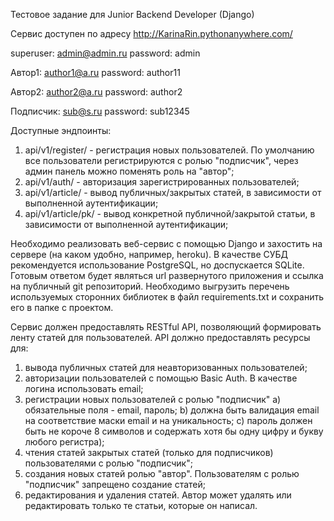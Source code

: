 Тестовое задание для Junior Backend Developer (Django)

Сервис доступен по адресу http://KarinaRin.pythonanywhere.com/

superuser: admin@admin.ru password: admin

Автор1: author1@a.ru password: author11

Автор2: author2@a.ru password: author2

Подписчик: sub@s.ru password: sub12345

Доступные эндпоинты:
1. api/v1/register/ - регистрация новых пользователей. По умолчанию все пользователи регистрируются с ролью "подписчик", через админ панель можно поменять роль на "автор";
2. api/v1/auth/ - авторизация зарегистрированных пользователей;
3. api/v1/article/ - вывод публичных/закрытых статей, в зависимости от выполненной аутентификации;
4. api/v1/article/pk/ - вывод конкретной публичной/закрытой статьи, в зависимости от выполненной аутентификации;


Необходимо реализовать веб-сервис с помощью Django и захостить на сервере (на каком удобно, например, heroku). В качестве СУБД рекомендуется использование PostgreSQL, но доспускается SQLite. Готовым ответом будет являться url развернутого приложения и ссылка на публичный git репозиторий. Необходимо выгрузить перечень используемых сторонних библиотек в файл requirements.txt и сохранить его в папке с проектом.

Сервис должен предоставлять RESTful API, позволяющий формировать ленту статей для пользователей. API должно предоставлять ресурсы для:

1. вывода публичных статей для неавторизованных пользователей;
2. авторизации пользователей с помощью Basic Auth. В качестве логина использовать email;
3. регистрации новых пользователей с ролью "подписчик"
a) обязательные поля - email, пароль;
b) должна быть валидация email на соответствие маски email и на уникальность;
c) пароль должен быть не короче 8 символов и содержать хотя бы одну цифру и букву любого регистра);
4. чтения статей закрытых статей (только для подписчиков) пользователями с ролью "подписчик";
5. создания новых статей ролью "автор". Пользователям с ролью "подписчик" запрещено создание статей;
6. редактирования и удаления статей. Автор может удалять или редактировать только те статьи, которые он написал.